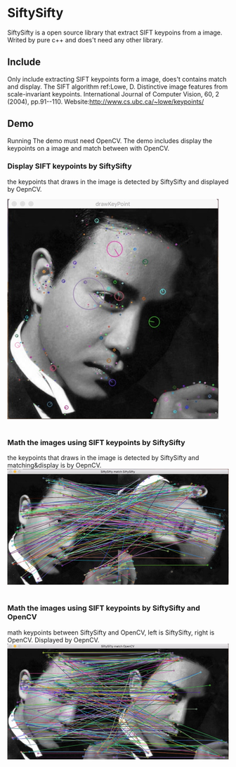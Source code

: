 # SiftySifty
SiftySifty is a open source library that extract SIFT keypoins from a image. Writed by pure c++ and does't need any other library.

## Include
Only include extracting SIFT keypoints form a image, does't contains match and display. The SIFT algorithm ref:Lowe, D. Distinctive image features from scale-invariant keypoints. International Journal of Computer Vision, 60, 2 (2004), pp.91--110. Website:http://www.cs.ubc.ca/~lowe/keypoints/

## Demo 
Running The demo must need OpenCV. The demo includes display the keypoints on a image and match between with OpenCV.

### Display SIFT keypoints by SiftySifty
the keypoints that draws in the image is detected by SiftySifty and displayed by OepnCV.

![](pic/siftysifty.jpg)
<br>
<br>
### Math the images using SIFT keypoints by SiftySifty
the keypoints that draws in the image is detected by SiftySifty and matching&display is by OepnCV.
![](pic/siftymatchsifty2.jpg)
<br>
<br>
### Math the images using SIFT keypoints by SiftySifty and OpenCV
math keypoints between SiftySifty and OpenCV, left is SiftySifty, right is OpenCV. Displayed by OepnCV.
![](pic/siftysiftymatchopencv.jpg)


